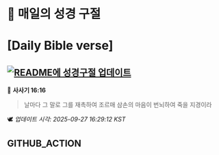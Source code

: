 # 🙏 매일의 성경 구절
# [Daily Bible verse]
## [![README에 성경구절 업데이트](https://github.com/DONGSUKA/first_test/actions/workflows/update-readme-bible.yml/badge.svg)](https://github.com/DONGSUKA/first_test/actions/workflows/update-readme-bible.yml)
<!-- START_BIBLE_VERSE -->
📖 **사사기 16:16**
> 날마다 그 말로 그를 재촉하여 조르매 삼손의 마음이 번뇌하여 죽을 지경이라

🕊️ _업데이트 시각: 2025-09-27 16:29:12 KST_
  <!-- END_BIBLE_VERSE -->
## GITHUB_ACTION
